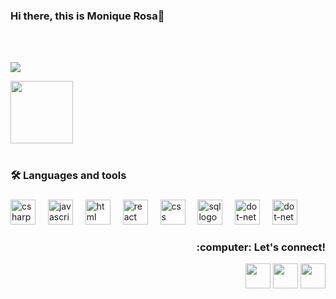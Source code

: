 ### Hi there, this is Monique Rosa👋



<br><br>
<div align="left">
<img src="https://github-readme-stats.vercel.app/api/top-langs/?username=mnqrs&layout=compact&langs_count=7&theme=dracula"> <p></p>
<img align ="center" src="https://user-images.githubusercontent.com/74038190/226127927-3feb953e-cc01-482e-b732-311b2907991f.gif" width="100">
<br><br>


<h3 align="left">🛠 Languages and tools</h3>

###

<div align="left">
    <img src="https://cdn.jsdelivr.net/gh/devicons/devicon/icons/csharp/csharp-original.svg" height="40" alt="csharp logo"/>
  <img width="12" />
  <img src="https://cdn.jsdelivr.net/gh/devicons/devicon/icons/javascript/javascript-original.svg" height="40" alt="javascript logo"/>
  <img width="12" />
  <img src="https://cdn.jsdelivr.net/gh/devicons/devicon/icons/html5/html5-plain.svg" height="40" alt="html logo"/>
     <img width="12" />  
    <img src="https://cdn.jsdelivr.net/gh/devicons/devicon/icons/react/react-original.svg" height="40" alt="react logo"/>
  <img width="12" />
   <img src="https://cdn.jsdelivr.net/gh/devicons/devicon/icons/css3/css3-plain.svg" height="40" alt="css logo"/>
   <img width="12" />  
  <img src="https://cyclr.com/wp-content/uploads/2022/03/ext-550.png" height = "40" alt="sql logo"/>
   <img width="12" />                         
  <img src="https://cdn.jsdelivr.net/gh/devicons/devicon/icons/dot-net/dot-net-plain-wordmark.svg" height="40" alt="dot-net logo"/>
  <img width="12" />
   <img src="https://cdn.jsdelivr.net/gh/devicons/devicon/icons/git/git-plain.svg" height="40" alt="dot-net logo"/>
  <img width="12" />
          
</div>
<h3 align="right">:computer: Let's connect!</h3>
  <p align="right">
  <a  href = " https://www.instagram.com/mnqrs/"><img height="40" src="https://github.com/mnqrs/mnqrs/assets/116473798/7527e25d-7337-49bb-a39d-d73302758cc0"></a>
  <a  href = " https://www.linkedin.com/in/moniquerosa/"><img height="40" src="https://github.com/mnqrs/mnqrs/assets/116473798/39b20f4b-ede4-448c-af47-d9ed397f8dfa" target="_blank"></a>
  <a  href="mailto:mnqrs@yahoo.com.br" target="_blank"><img height="40" src="https://github.com/mnqrs/mnqrs/assets/116473798/598ef44d-8c21-45aa-9179-56b051d7f50b" target="_blank">
